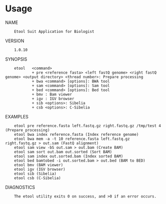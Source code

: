 Usage
=====

NAME

        Etool Suit Application for Biologist

VERSION

        1.0.10

SYNOPSIS

        etool   <command>
                + pre <reference fasta> <left fastQ genome> <right fastQ genome> <output directory> <thread number>: Prepare processing
                + bwa <command> [options]: BWA tool
                + sam <command> [options]: Sam tool
                + bed <command> [options]: Bed tool
                + bmv : Bam viewer
                + igv : IGV browser
                + sib <options>: Sibelia
                + csb <options>: C-Sibelia

EXAMPLES

        etool pre reference.fasta left.fastq.gz right.fastq.gz /tmp/test 4 (Prepare processing)
        etool bwa index reference.fasta (Index reference genome)
        etool bwa mem -a -t 10 reference.fasta left.fastq.gz right.fastq.gz > out.sam (FastQ alignment)
        etool sam view -bS out.sam > out.bam (Create BAM)
        etool sam sort out.bam out.sorted (Sort BAM)
        etool sam index out.sorted.bam (Index sorted BAM)
        etool bed bamtobed -i out.sorted.bam > out.bed (BAM to BED)
        etool bmv (BAM viewer)
        etool igv (IGV browser)
        etool sib (Sibelia) 
        etool csb (C-Sibelia)

DIAGNOSTICS

        The etool utility exits 0 on success, and >0 if an error occurs.
